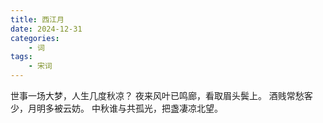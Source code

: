 ```yaml
---
title: 西江月
date: 2024-12-31
categories: 
    - 词
tags: 
    - 宋词
---
```


世事一场大梦，人生几度秋凉？
夜来风叶已鸣廊，看取眉头鬓上。
酒贱常愁客少，月明多被云妨。
中秋谁与共孤光，把盏凄凉北望。
